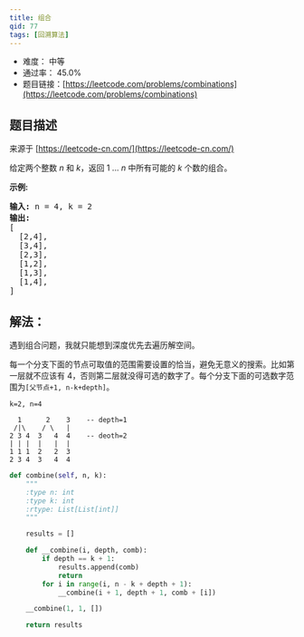 ```yaml
---
title: 组合
qid: 77
tags: [回溯算法]
---
```



- 难度： 中等
- 通过率： 45.0%
- 题目链接：[https://leetcode.com/problems/combinations](https://leetcode.com/problems/combinations)


## 题目描述

来源于 [https://leetcode-cn.com/](https://leetcode-cn.com/)

<p>给定两个整数 <em>n</em> 和 <em>k</em>，返回 1 ... <em>n </em>中所有可能的 <em>k</em> 个数的组合。</p>

<p><strong>示例:</strong></p>

<pre><strong>输入:</strong>&nbsp;n = 4, k = 2
<strong>输出:</strong>
[
  [2,4],
  [3,4],
  [2,3],
  [1,2],
  [1,3],
  [1,4],
]</pre>


## 解法：

遇到组合问题，我就只能想到深度优先去遍历解空间。

每一个分支下面的节点可取值的范围需要设置的恰当，避免无意义的搜索。比如第一层就不应该有 4，否则第二层就没得可选的数字了。每个分支下面的可选数字范围为`[父节点+1, n-k+depth]`。

```
k=2, n=4

  1      2    3    -- depth=1 
 /|\    / \   |
2 3 4  3   4  4    -- deoth=2
| | |  |   |  |
1 1 1  2   2  3   
2 3 4  3   4  4
```


 
```python
def combine(self, n, k):
    """
    :type n: int
    :type k: int
    :rtype: List[List[int]]
    """

    results = []

    def __combine(i, depth, comb):
        if depth == k + 1:
            results.append(comb)
            return
        for i in range(i, n - k + depth + 1):
            __combine(i + 1, depth + 1, comb + [i])

    __combine(1, 1, [])

    return results
```